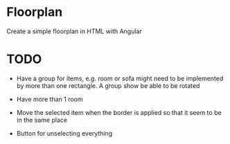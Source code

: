 # Floorplan
Create a simple floorplan in HTML with Angular


# TODO

* Have a group for items, e.g. room or sofa might need to be implemented by more than one rectangle. A group show be able to be rotated

* Have more than 1 room

* Move the selected item when the border is applied so that it seem to be in the same place

* Button for unselecting everything


